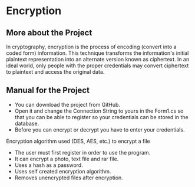 # Encryption

## More about the Project
In cryptography, encryption is the process of encoding (convert into a coded form) information. This technique transforms the information's initial plaintext representation into an alternate version known as ciphertext. In an ideal world, only people with the proper credentials may convert ciphertext to plaintext and access the original data. 
## Manual for the Project
- You can download the project from GitHub.
- Open it and change the Connection String to yours in the Form1.cs so that you can be able to register so your credentials can be stored in the database.
- Before you can encrypt or decrypt you have to enter your credentials.

Encryption algorithm used (DES, AES, etc.) to encrypt a file
- The user must first register in order to use the program.
- It can encrypt a photo, text file and rar file.
- Uses a hash as a password.
- Uses self created encryption algorithm.
- Removes unencrypted files after encryption.
